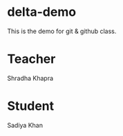 # delta-demo
This is the demo for git &amp; github class.

# Teacher
Shradha Khapra

# Student
Sadiya Khan